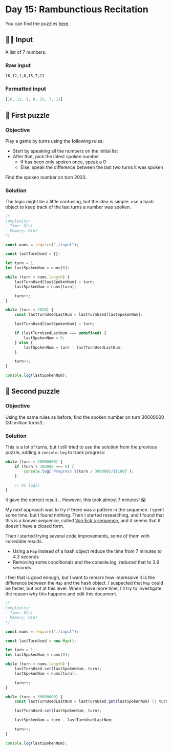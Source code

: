 # Day 15: Rambunctious Recitation

You can find the puzzles [here](https://adventofcode.com/2020/day/15).

## ✍🏼 Input

A list of 7 numbers.

### Raw input

```
16,12,1,0,15,7,11
```

### Formatted input

```js
[16, 12, 1, 0, 15, 7, 11]
```

## 🧩 First puzzle

### Objective

Play a game by turns using the following rules:

- Start by speaking all the numbers on the initial list
- After that, pick the latest spoken number
  - If has been only spoken once, speak a 0
  - Else, speak the difference between the last two turns it was spoken

Find the spoken number on turn 2020.

### Solution

The logic might be a little confusing, but the idea is simple: use a hash object to keep track of the last turns a number was spoken.

```js
/*
Complexity:
- Time: O(n)
- Memory: O(n)
*/

const nums = require("./input");

const lastTurnUsed = {};

let turn = 1;
let lastSpokenNum = nums[0];

while (turn < nums.length) {
	lastTurnUsed[lastSpokenNum] = turn;
	lastSpokenNum = nums[turn];

	turn++;
}

while (turn < 2020) {
	const lastTurnUsedLastNum = lastTurnUsed[lastSpokenNum];

	lastTurnUsed[lastSpokenNum] = turn;

	if (lastTurnUsedLastNum === undefined) {
		lastSpokenNum = 0;
	} else {
		lastSpokenNum = turn - lastTurnUsedLastNum;
	}

	turn++;
}

console.log(lastSpokenNum);
```

## 🧩 Second puzzle

### Objective

Using the same rules as before, find the spoken number on turn 30000000 (30 million turns!).

### Solution

This is a lot of turns, but I still tried to use the solution from the previous puzzle, adding a `console.log` to track progress:

```js
while (turn < 30000000) {
	if (turn % 300000 === 0) {
		console.log(`Progress ${turn / 300000}/${100}`);
	}

	// Do logic
}
```

It gave the correct result... However, this took almost 7 minutes! 😱

My next approach was to try if there was a pattern in the sequence. I spent some time, but I found nothing. Then I started researching, and I found that this is a known sequence, called [Van Eck's sequence](https://oeis.org/A181391), and it seems that it doesn't have a closed form.

Then I started trying several code improvements, some of them with incredible results.

- Using a `Map` instead of a hash object reduce the time from 7 minutes to 4.3 seconds
- Removing some conditionals and the console.log, reduced that to 3.9 seconds

I feel that is good enough, but I want to remark how impressive it is the difference between the `Map` and the hash object. I suspected that `Map` could be faster, but not at this level. When I have more time, I'll try to investigate the reason why this happens and edit this document.

```js
/*
Complexity:
- Time: O(n)
- Memory: O(n)
*/

const nums = require("./input");

const lastTurnUsed = new Map();

let turn = 1;
let lastSpokenNum = nums[0];

while (turn < nums.length) {
	lastTurnUsed.set(lastSpokenNum, turn);
	lastSpokenNum = nums[turn];

	turn++;
}

while (turn < 30000000) {
	const lastTurnUsedLastNum = lastTurnUsed.get(lastSpokenNum) || turn;

	lastTurnUsed.set(lastSpokenNum, turn);

	lastSpokenNum = turn - lastTurnUsedLastNum;

	turn++;
}

console.log(lastSpokenNum);
```